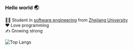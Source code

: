 ### Hello world 🌏
👨‍🎓 Student in [software engineering](http://www.en.cs.zju.edu.cn/) from [Zhejiang University](http://www.zju.edu.cn/english)  
❤️ Love programming  
✍️ Growing strong

<!--
![RalXYZ's github stats](https://github-readme-stats.vercel.app/api/?username=RalXYZ&show_icons=true&title_color=c3174f&icon_color=c3174f&text_color=ffffff&bg_color=28253a)
-->

![Top Langs](https://github-readme-stats.vercel.app/api/top-langs/?username=RalXYZ&layout=compact&hide=html,css&langs_count=10&theme=tokyonight)

<!--
### Naive Project Bundle 👶  
Here is a list of my Hello World projects.  
Click any button to jump to the corresponding repository.  
[![C++](https://img.shields.io/badge/-C++-28253a?style=flat&?logo=cpp)](https://github.com/RalXYZ/Snake)  
[![Python](https://img.shields.io/badge/-Python-28253a?style=flat&logo=python)](https://github.com/RalXYZ/air-combat)  
[![HTML](https://img.shields.io/badge/-HTML-28253a?style=flat&logo=html5&logoColor=e34f26)](https://github.com/RalXYZ/hello-web) [![CSS](https://img.shields.io/badge/-CSS-28253a?style=flat&logo=css3&logoColor=1572b6)](https://github.com/RalXYZ/hello-web) [![JavaScript](https://img.shields.io/badge/-JavaScript-28253a?style=flat&logo=javascript)](https://github.com/RalXYZ/hello-web)  
[![Go](https://img.shields.io/badge/-Go-28253a?style=flat&logo=go)](https://github.com/RalXYZ/lets-go)  
[![Shell](https://img.shields.io/badge/-Shell-28253a?style=flat&logo=shell)](https://github.com/RalXYZ/smake)  
[![Kotlin](https://img.shields.io/badge/-Kotlin-28253a?style=flat&logo=kotlin)](https://github.com/RalXYZ/MyQSCMobile)  
-->
